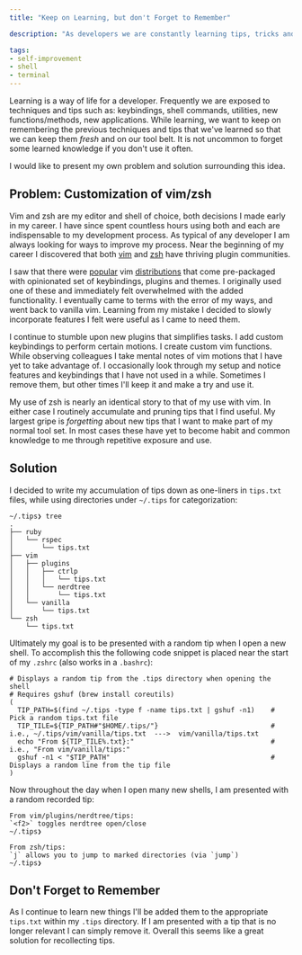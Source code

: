 ```yaml
---
title: "Keep on Learning, but don't Forget to Remember"

description: "As developers we are constantly learning tips, tricks and new ways to accomplish our work. We continue to accumulate these tips daily, but at the same time we potentially forget the less used but relevant ones. A system is presented that ensures that these tips are remembered."

tags:
- self-improvement
- shell
- terminal
---
```


Learning is a way of life for a developer. Frequently we are exposed to techniques and tips such as: keybindings, shell commands, utilities, new functions/methods, new applications. While learning, we want to keep on remembering the previous techniques and tips that we've learned so that we can keep them _fresh_ and on our tool belt. It is not uncommon to forget some learned knowledge if you don't use it often.

I would like to present my own problem and solution surrounding this idea.

## Problem: Customization of vim/zsh
Vim and zsh are my editor and shell of choice, both decisions I made early in my career. I have since spent countless hours using both and each are indispensable to my development process. As typical of any developer I am always looking for ways to improve my process. Near the beginning of my career I discovered that both [vim](http://vimawesome.com/) and [zsh](https://github.com/unixorn/awesome-zsh-plugins) have thriving plugin communities.

I saw that there were [popular](https://github.com/spf13/spf13-vim) vim [distributions](https://github.com/carlhuda/janus) that come pre-packaged with opinionated set of keybindings, plugins and themes. I originally used one of these and immediately felt overwhelmed with the added functionality. I eventually came to terms with the error of my ways, and went back to vanilla vim. Learning from my mistake I decided to slowly incorporate features I felt were useful as I came to need them.

I continue to stumble upon new plugins that simplifies tasks. I add custom keybindings to perform certain motions. I create custom vim functions. While observing colleagues I take mental notes of vim motions that I have yet to take advantage of. I occasionally look through my setup and notice features and keybindings that I have not used in a while. Sometimes I remove them, but other times I'll keep it and make a try and use it.

My use of zsh is nearly an identical story to that of my use with vim. In either case I routinely accumulate and pruning tips that I find useful. My largest gripe is _forgetting_ about new tips that I want to make part of my normal tool set. In most cases these have yet to become habit and common knowledge to me through repetitive exposure and use.

## Solution
I decided to write my accumulation of tips down as one-liners in `tips.txt` files, while using directories under `~/.tips` for categorization:

```
~/.tips❯ tree
.
├── ruby
│   └── rspec
│       └── tips.txt
├── vim
│   ├── plugins
│   │   ├── ctrlp
│   │   │   └── tips.txt
│   │   └── nerdtree
│   │       └── tips.txt
│   └── vanilla
│       └── tips.txt
└── zsh
    └── tips.txt
```

Ultimately my goal is to be presented with a random tip when I open a new shell. To accomplish this the following code snippet is placed near the start of my `.zshrc` (also works in a `.bashrc`):

```
# Displays a random tip from the .tips directory when opening the shell
# Requires gshuf (brew install coreutils)
(
  TIP_PATH=$(find ~/.tips -type f -name tips.txt | gshuf -n1)    # Pick a random tips.txt file
  TIP_TILE=${TIP_PATH#"$HOME/.tips/"}                            # i.e., ~/.tips/vim/vanilla/tips.txt  --->  vim/vanilla/tips.txt
  echo "From ${TIP_TILE%.txt}:"                                  # i.e., "From vim/vanilla/tips:"
  gshuf -n1 < "$TIP_PATH"                                        # Displays a random line from the tip file
)
```

Now throughout the day when I open many new shells, I am presented with a random recorded tip:

```
From vim/plugins/nerdtree/tips:
`<f2>` toggles nerdtree open/close
~/.tips❯
```

```
From zsh/tips:
`j` allows you to jump to marked directories (via `jump`)
~/.tips❯
```

## Don't Forget to Remember
As I continue to learn new things I'll be added them to the appropriate `tips.txt` within my `.tips` directory. If I am presented with a tip that is no longer relevant I can simply remove it. Overall this seems like a great solution for recollecting tips.
